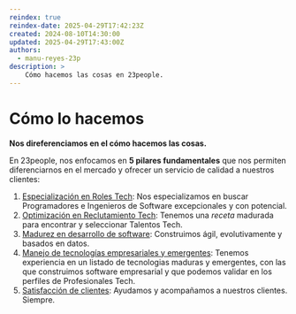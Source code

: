 ```yaml
---
reindex: true
reindex-date: 2025-04-29T17:42:23Z
created: 2024-08-10T14:30:00
updated: 2025-04-29T17:43:00Z
authors:
  - manu-reyes-23p
description: >
    Cómo hacemos las cosas en 23people.
---
```


# Cómo lo hacemos

**Nos direferenciamos en el cómo hacemos las cosas.**

En 23people, nos enfocamos en **5 pilares fundamentales** que nos permiten diferenciarnos en el mercado y ofrecer un servicio de calidad a nuestros clientes:

1. [Especialización en Roles Tech](tech-roles.md): Nos especializamos en buscar Programadores e Ingenieros de Software excepcionales y con potencial.
2. [Optimización en Reclutamiento Tech](talent-recruitment.md): Tenemos una _receta_ madurada para encontrar y seleccionar Talentos Tech.
3. [Madurez en desarrollo de software](methodology.md): Construimos ágil, evolutivamente y basados en datos.
4. [Manejo de tecnologías empresariales y emergentes](stack.md): Tenemos experiencia en un listado de tecnologias maduras y emergentes, con las que construimos software empresarial y que podemos validar en los perfiles de Profesionales Tech.
5. [Satisfacción de clientes](customer-success.md): Ayudamos y acompañamos a nuestros clientes. Siempre.
